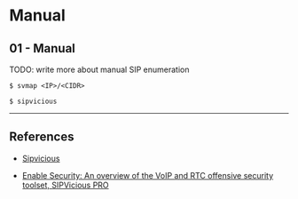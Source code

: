 # Manual

## 01 - Manual

TODO: write more about manual SIP enumeration

`$ svmap <IP>/<CIDR>`

`$ sipvicious`

---
## References

- [Sipvicious](https://github.com/EnableSecurity/sipvicious)

- [Enable Security: An overview of the VoIP and RTC offensive security toolset, SIPVicious PRO ](https://www.youtube.com/watch?v=9EL8Swns9z0)